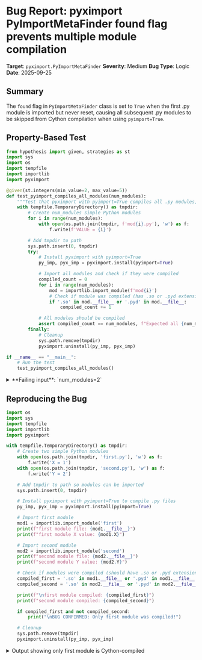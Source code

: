 # Bug Report: pyximport PyImportMetaFinder found flag prevents multiple module compilation

**Target**: `pyximport.PyImportMetaFinder`
**Severity**: Medium
**Bug Type**: Logic
**Date**: 2025-09-25

## Summary

The `found` flag in `PyImportMetaFinder` class is set to `True` when the first .py module is imported but never reset, causing all subsequent .py modules to be skipped from Cython compilation when using `pyimport=True`.

## Property-Based Test

```python
from hypothesis import given, strategies as st
import sys
import os
import tempfile
import importlib
import pyximport

@given(st.integers(min_value=2, max_value=5))
def test_pyimport_compiles_all_modules(num_modules):
    """Test that pyximport with pyimport=True compiles all .py modules, not just the first one"""
    with tempfile.TemporaryDirectory() as tmpdir:
        # Create num_modules simple Python modules
        for i in range(num_modules):
            with open(os.path.join(tmpdir, f'mod{i}.py'), 'w') as f:
                f.write(f'VALUE = {i}')

        # Add tmpdir to path
        sys.path.insert(0, tmpdir)
        try:
            # Install pyximport with pyimport=True
            py_imp, pyx_imp = pyximport.install(pyimport=True)

            # Import all modules and check if they were compiled
            compiled_count = 0
            for i in range(num_modules):
                mod = importlib.import_module(f'mod{i}')
                # Check if module was compiled (has .so or .pyd extension)
                if '.so' in mod.__file__ or '.pyd' in mod.__file__:
                    compiled_count += 1

            # All modules should be compiled
            assert compiled_count == num_modules, f"Expected all {num_modules} modules to be compiled, only {compiled_count} were"
        finally:
            # Cleanup
            sys.path.remove(tmpdir)
            pyximport.uninstall(py_imp, pyx_imp)

if __name__ == "__main__":
    # Run the test
    test_pyimport_compiles_all_modules()
```

<details>

<summary>
**Failing input**: `num_modules=2`
</summary>
```
Traceback (most recent call last):
  File "/home/npc/pbt/agentic-pbt/worker_/38/hypo.py", line 40, in <module>
    test_pyimport_compiles_all_modules()
    ~~~~~~~~~~~~~~~~~~~~~~~~~~~~~~~~~~^^
  File "/home/npc/pbt/agentic-pbt/worker_/38/hypo.py", line 9, in test_pyimport_compiles_all_modules
    def test_pyimport_compiles_all_modules(num_modules):
                   ^^^
  File "/home/npc/miniconda/lib/python3.13/site-packages/hypothesis/core.py", line 2124, in wrapped_test
    raise the_error_hypothesis_found
  File "/home/npc/pbt/agentic-pbt/worker_/38/hypo.py", line 32, in test_pyimport_compiles_all_modules
    assert compiled_count == num_modules, f"Expected all {num_modules} modules to be compiled, only {compiled_count} were"
           ^^^^^^^^^^^^^^^^^^^^^^^^^^^^^
AssertionError: Expected all 2 modules to be compiled, only 1 were
Falsifying example: test_pyimport_compiles_all_modules(
    num_modules=2,
)
```
</details>

## Reproducing the Bug

```python
import os
import sys
import tempfile
import importlib
import pyximport

with tempfile.TemporaryDirectory() as tmpdir:
    # Create two simple Python modules
    with open(os.path.join(tmpdir, 'first.py'), 'w') as f:
        f.write('X = 1')
    with open(os.path.join(tmpdir, 'second.py'), 'w') as f:
        f.write('Y = 2')

    # Add tmpdir to path so modules can be imported
    sys.path.insert(0, tmpdir)

    # Install pyximport with pyimport=True to compile .py files
    py_imp, pyx_imp = pyximport.install(pyimport=True)

    # Import first module
    mod1 = importlib.import_module('first')
    print(f"first module file: {mod1.__file__}")
    print(f"first module X value: {mod1.X}")

    # Import second module
    mod2 = importlib.import_module('second')
    print(f"second module file: {mod2.__file__}")
    print(f"second module Y value: {mod2.Y}")

    # Check if modules were compiled (should have .so or .pyd extension)
    compiled_first = '.so' in mod1.__file__ or '.pyd' in mod1.__file__
    compiled_second = '.so' in mod2.__file__ or '.pyd' in mod2.__file__

    print(f"\nfirst module compiled: {compiled_first}")
    print(f"second module compiled: {compiled_second}")

    if compiled_first and not compiled_second:
        print("\nBUG CONFIRMED: Only first module was compiled!")

    # Cleanup
    sys.path.remove(tmpdir)
    pyximport.uninstall(py_imp, pyx_imp)
```

<details>

<summary>
Output showing only first module is Cython-compiled
</summary>
```
first module file: /home/npc/.pyxbld/lib.linux-x86_64-cpython-313/first.cpython-313-x86_64-linux-gnu.so
first module X value: 1
second module file: /tmp/tmpgp9cs9l5/second.py
second module Y value: 2

first module compiled: True
second module compiled: False

BUG CONFIRMED: Only first module was compiled!
```
</details>

## Why This Is A Bug

The pyximport documentation explicitly states that with `pyimport=True`, the module will "automatically run Cython on every .pyx and .py module that Python imports" (pyximport.py lines 33-36). However, due to a logic error in the `PyImportMetaFinder` class, only the first .py module gets compiled.

The bug occurs because:
1. When `PyImportMetaFinder.find_spec()` is called for the first .py module, it sets `self.found = True` at line 296
2. For all subsequent imports, the check at lines 270-271 immediately returns `None` because `self.found` is `True`
3. The `self.found` flag is never reset back to `False`, permanently disabling the importer after the first module

This violates the documented contract that "every" .py module should be compiled, not just the first one. While the feature is marked as experimental, the current behavior makes it completely unusable for any real-world scenario involving multiple Python modules.

## Relevant Context

The `self.found` flag appears to be an attempt to prevent some form of recursion or duplicate processing, but its implementation is incorrect. The flag is initialized in `__init__` at line 267, checked at lines 270-271, and set at line 296, but crucially it is never reset.

The `PyxImportMetaFinder` class (for .pyx files) does not have this `self.found` flag pattern and works correctly for multiple .pyx files, suggesting this is a bug specific to the experimental .py compilation feature.

Code locations:
- Bug location: `/home/npc/pbt/agentic-pbt/envs/cython_env/lib/python3.13/site-packages/pyximport/pyximport.py:267-296`
- Documentation: `/home/npc/pbt/agentic-pbt/envs/cython_env/lib/python3.13/site-packages/pyximport/pyximport.py:33-42`

## Proposed Fix

The `self.found` flag logic should be removed entirely as it serves no useful purpose and breaks the feature. The `self.blocked_modules` list already prevents infinite recursion.

```diff
--- a/pyximport/pyximport.py
+++ b/pyximport/pyximport.py
@@ -264,11 +264,8 @@ class PyImportMetaFinder(MetaPathFinder):
         self.blocked_modules = ['Cython', 'pyxbuild', 'pyximport.pyxbuild',
                                 'distutils', 'cython']
         self.blocked_packages = ['Cython.', 'distutils.']
-        self.found = False

     def find_spec(self, fullname, path, target=None):
-        if self.found:
-            return None
         if fullname in sys.modules:
             return None
         if any([fullname.startswith(pkg) for pkg in self.blocked_packages]):
@@ -293,7 +290,6 @@ class PyImportMetaFinder(MetaPathFinder):
                 if not os.path.exists(filename):
                     continue

-                self.found = True
                 return spec_from_file_location(
                     fullname, filename,
                     loader=PyxImportLoader(filename, self.pyxbuild_dir, self.inplace, self.language_level),
```